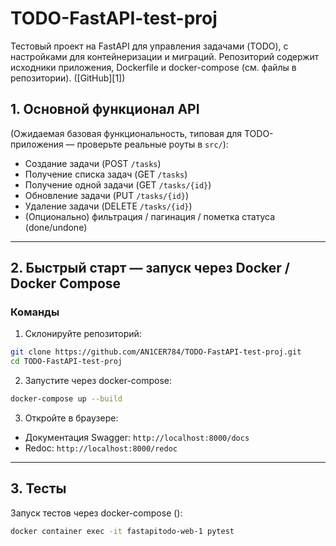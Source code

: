 # TODO-FastAPI-test-proj

Тестовый проект на FastAPI для управления задачами (TODO), с настройками для контейнеризации и миграций. Репозиторий содержит исходники приложения, Dockerfile и docker-compose (см. файлы в репозитории). ([GitHub][1])


## 1. Основной функционал API

(Ожидаемая базовая функциональность, типовая для TODO-приложения — проверьте реальные роуты в `src/`):

* Создание задачи (POST `/tasks`)
* Получение списка задач (GET `/tasks`)
* Получение одной задачи (GET `/tasks/{id}`)
* Обновление задачи (PUT `/tasks/{id}`)
* Удаление задачи (DELETE `/tasks/{id}`)
* (Опционально) фильтрация / пагинация / пометка статуса (done/undone)

---

## 2. Быстрый старт — запуск через Docker / Docker Compose

### Команды

1. Склонируйте репозиторий:

```bash
git clone https://github.com/AN1CER784/TODO-FastAPI-test-proj.git
cd TODO-FastAPI-test-proj
```

2. Запустите через docker-compose:

```bash
docker-compose up --build
```

3. Откройте в браузере:

* Документация Swagger: `http://localhost:8000/docs`
* Redoc: `http://localhost:8000/redoc`

---

## 3. Тесты

Запуск тестов через docker-compose ():

```bash
docker container exec -it fastapitodo-web-1 pytest
```

